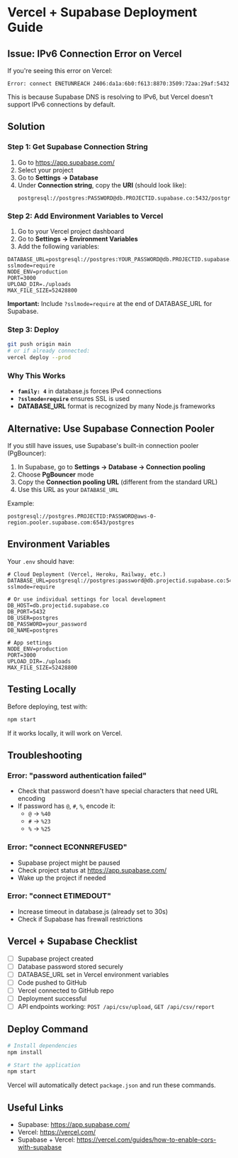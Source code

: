 # Vercel + Supabase Deployment Guide

## Issue: IPv6 Connection Error on Vercel

If you're seeing this error on Vercel:
```
Error: connect ENETUNREACH 2406:da1a:6b0:f613:8870:3509:72aa:29af:5432
```

This is because Supabase DNS is resolving to IPv6, but Vercel doesn't support IPv6 connections by default.

## Solution

### Step 1: Get Supabase Connection String

1. Go to https://app.supabase.com/
2. Select your project
3. Go to **Settings → Database**
4. Under **Connection string**, copy the **URI** (should look like):
   ```
   postgresql://postgres:PASSWORD@db.PROJECTID.supabase.co:5432/postgres
   ```

### Step 2: Add Environment Variables to Vercel

1. Go to your Vercel project dashboard
2. Go to **Settings → Environment Variables**
3. Add the following variables:

```
DATABASE_URL=postgresql://postgres:YOUR_PASSWORD@db.PROJECTID.supabase.co:5432/postgres?sslmode=require
NODE_ENV=production
PORT=3000
UPLOAD_DIR=./uploads
MAX_FILE_SIZE=52428800
```

**Important:** Include `?sslmode=require` at the end of DATABASE_URL for Supabase.

### Step 3: Deploy

```bash
git push origin main
# or if already connected:
vercel deploy --prod
```

### Why This Works

- **`family: 4`** in database.js forces IPv4 connections
- **`?sslmode=require`** ensures SSL is used
- **DATABASE_URL** format is recognized by many Node.js frameworks

## Alternative: Use Supabase Connection Pooler

If you still have issues, use Supabase's built-in connection pooler (PgBouncer):

1. In Supabase, go to **Settings → Database → Connection pooling**
2. Choose **PgBouncer** mode
3. Copy the **Connection pooling URL** (different from the standard URL)
4. Use this URL as your `DATABASE_URL`

Example:
```
postgresql://postgres.PROJECTID:PASSWORD@aws-0-region.pooler.supabase.com:6543/postgres
```

## Environment Variables

Your `.env` should have:

```properties
# Cloud Deployment (Vercel, Heroku, Railway, etc.)
DATABASE_URL=postgresql://postgres:password@db.projectid.supabase.co:5432/postgres?sslmode=require

# Or use individual settings for local development
DB_HOST=db.projectid.supabase.co
DB_PORT=5432
DB_USER=postgres
DB_PASSWORD=your_password
DB_NAME=postgres

# App settings
NODE_ENV=production
PORT=3000
UPLOAD_DIR=./uploads
MAX_FILE_SIZE=52428800
```

## Testing Locally

Before deploying, test with:

```bash
npm start
```

If it works locally, it will work on Vercel.

## Troubleshooting

### Error: "password authentication failed"
- Check that password doesn't have special characters that need URL encoding
- If password has `@`, `#`, `%`, encode it:
  - `@` → `%40`
  - `#` → `%23`
  - `%` → `%25`

### Error: "connect ECONNREFUSED"
- Supabase project might be paused
- Check project status at https://app.supabase.com/
- Wake up the project if needed

### Error: "connect ETIMEDOUT"
- Increase timeout in database.js (already set to 30s)
- Check if Supabase has firewall restrictions

## Vercel + Supabase Checklist

- [ ] Supabase project created
- [ ] Database password stored securely
- [ ] DATABASE_URL set in Vercel environment variables
- [ ] Code pushed to GitHub
- [ ] Vercel connected to GitHub repo
- [ ] Deployment successful
- [ ] API endpoints working: `POST /api/csv/upload`, `GET /api/csv/report`

## Deploy Command

```bash
# Install dependencies
npm install

# Start the application
npm start
```

Vercel will automatically detect `package.json` and run these commands.

## Useful Links

- Supabase: https://app.supabase.com/
- Vercel: https://vercel.com/
- Supabase + Vercel: https://vercel.com/guides/how-to-enable-cors-with-supabase
